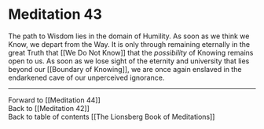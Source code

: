 # Meditation 43

The path to Wisdom lies in the domain of Humility. As soon as we think we Know, we depart from the Way. It is only through remaining eternally in the great Truth that [[We Do Not Know]] that the *possibility* of Knowing remains open to us. As soon as we lose sight of the eternity and university that lies beyond our [[Boundary of Knowing]], we are once again enslaved in the endarkened cave of our unperceived ignorance. 

___

Forward to [[Meditation 44]]  
Back to [[Meditation 42]]  
Back to table of contents [[The Lionsberg Book of Meditations]]  